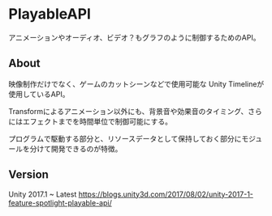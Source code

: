 # PlayableAPI
アニメーションやオーディオ、ビデオ？もグラフのように制御するためのAPI。

## About
映像制作だけでなく、ゲームのカットシーンなどで使用可能な Unity Timelineが使用しているAPI。

Transformによるアニメーション以外にも、背景音や効果音のタイミング、さらにはエフェクトまでを時間単位で制御可能にする。

プログラムで駆動する部分と、リソースデータとして保持しておく部分にモジュールを分けて開発できるのが特徴。

## Version
Unity 2017.1 ~ Latest
https://blogs.unity3d.com/2017/08/02/unity-2017-1-feature-spotlight-playable-api/
